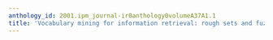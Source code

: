 ```yaml
---
anthology_id: 2001.ipm_journal-ir0anthology0volumeA37A1.1
title: 'Vocabulary mining for information retrieval: rough sets and fuzzy sets'
---
```

